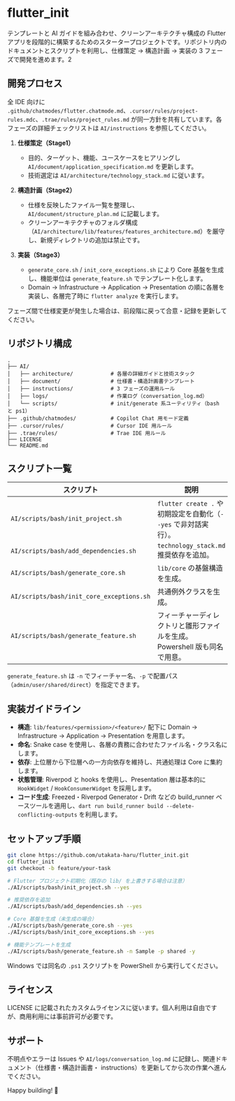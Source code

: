 # flutter_init

テンプレートと AI ガイドを組み合わせ、クリーンアーキテクチャ構成の Flutter アプリを段階的に構築するためのスタータープロジェクトです。リポジトリ内のドキュメントとスクリプトを利用し、仕様策定 → 構造計画 → 実装の 3 フェーズで開発を進めます。2

## 開発プロセス

全 IDE 向けに `.github/chatmodes/flutter.chatmode.md`、`.cursor/rules/project-rules.mdc`、`.trae/rules/project_rules.md` が同一方針を共有しています。各フェーズの詳細チェックリストは `AI/instructions` を参照してください。

1. **仕様策定（Stage1）**
   - 目的、ターゲット、機能、ユースケースをヒアリングし `AI/document/application_specification.md` を更新します。
   - 技術選定は `AI/architecture/technology_stack.md` に従います。

2. **構造計画（Stage2）**
   - 仕様を反映したファイル一覧を整理し、`AI/document/structure_plan.md` に記載します。
   - クリーンアーキテクチャのフォルダ構成（`AI/architecture/lib/features/features_architecture.md`）を厳守し、新規ディレクトリの追加は禁止です。

3. **実装（Stage3）**
   - `generate_core.sh` / `init_core_exceptions.sh` により Core 基盤を生成し、機能単位は `generate_feature.sh` でテンプレート化します。
   - Domain → Infrastructure → Application → Presentation の順に各層を実装し、各層完了時に `flutter analyze` を実行します。

フェーズ間で仕様変更が発生した場合は、前段階に戻って合意・記録を更新してください。

## リポジトリ構成

```
.
├── AI/
│   ├── architecture/            # 各層の詳細ガイドと技術スタック
│   ├── document/                # 仕様書・構造計画書テンプレート
│   ├── instructions/            # 3 フェーズの運用ルール
│   ├── logs/                    # 作業ログ（conversation_log.md）
│   └── scripts/                 # init/generate 系ユーティリティ（bash と ps1）
├── .github/chatmodes/           # Copilot Chat 用モード定義
├── .cursor/rules/               # Cursor IDE 用ルール
├── .trae/rules/                 # Trae IDE 用ルール
├── LICENSE
└── README.md
```

## スクリプト一覧

| スクリプト | 説明 |
| --- | --- |
| `AI/scripts/bash/init_project.sh` | `flutter create .` や初期設定を自動化（`--yes` で非対話実行）。 |
| `AI/scripts/bash/add_dependencies.sh` | `technology_stack.md` 推奨依存を追加。 |
| `AI/scripts/bash/generate_core.sh` | `lib/core` の基盤構造を生成。 |
| `AI/scripts/bash/init_core_exceptions.sh` | 共通例外クラスを生成。 |
| `AI/scripts/bash/generate_feature.sh` | フィーチャーディレクトリと雛形ファイルを生成。 Powershell 版も同名で用意。 |

`generate_feature.sh` は `-n` でフィーチャー名、`-p` で配置パス（`admin/user/shared/direct`）を指定できます。

## 実装ガイドライン

- **構造**: `lib/features/<permission>/<feature>/` 配下に Domain → Infrastructure → Application → Presentation を用意します。
- **命名**: Snake case を使用し、各層の責務に合わせたファイル名・クラス名にします。
- **依存**: 上位層から下位層への一方向依存を維持し、共通処理は Core に集約します。
- **状態管理**: Riverpod と hooks を使用し、Presentation 層は基本的に `HookWidget` / `HookConsumerWidget` を採用します。
- **コード生成**: Freezed・Riverpod Generator・Drift などの build_runner ベースツールを適用し、`dart run build_runner build --delete-conflicting-outputs` を利用します。

## セットアップ手順

```bash
git clone https://github.com/utakata-haru/flutter_init.git
cd flutter_init
git checkout -b feature/your-task

# Flutter プロジェクト初期化（既存の lib/ を上書きする場合は注意）
./AI/scripts/bash/init_project.sh --yes

# 推奨依存を追加
./AI/scripts/bash/add_dependencies.sh --yes

# Core 基盤を生成（未生成の場合）
./AI/scripts/bash/generate_core.sh --yes
./AI/scripts/bash/init_core_exceptions.sh --yes

# 機能テンプレートを生成
./AI/scripts/bash/generate_feature.sh -n Sample -p shared -y
```

Windows では同名の `.ps1` スクリプトを PowerShell から実行してください。

## ライセンス

LICENSE に記載されたカスタムライセンスに従います。個人利用は自由ですが、商用利用には事前許可が必要です。

## サポート

不明点やエラーは Issues や `AI/logs/conversation_log.md` に記録し、関連ドキュメント（仕様書・構造計画書・ instructions）を更新してから次の作業へ進んでください。

Happy building! 🚀